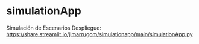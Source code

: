 # simulationApp
Simulación de Escenarios
Despliegue: https://share.streamlit.io/jlmarrugom/simulationapp/main/simulationApp.py
